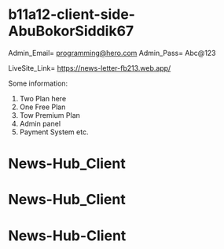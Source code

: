 
# b11a12-client-side-AbuBokorSiddik67 



Admin_Email= programming@hero.com
Admin_Pass= Abc@123

LiveSite_Link= https://news-letter-fb213.web.app/

Some information:
1. Two Plan here 
2. One Free Plan
3. Tow Premium Plan
4. Admin panel
5. Payment System etc.

# News-Hub_Client
# News-Hub_Client
# News-Hub-Client
